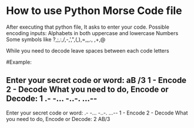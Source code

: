 # How to use Python Morse Code file

After executing that python file, It asks to enter your code.
Possible encoding inputs:
	Alphabets in both uppercase and lowercase
	Numbers
	Some symbols like ?,;,:,/,-,',",(,),=,,,., ,+,@

While you need to decode leave spaces between each code letters

#Example:

Enter your secret code or word: aB /3
1 - Encode
2 - Decode
What you need to do, Encode or Decode: 1
.- -...   -..-. ...--
----------------------------------------------

Enter your secret code or word: .- -...   -..-. ...--
1 - Encode
2 - Decode
What you need to do, Encode or Decode: 2
AB/3